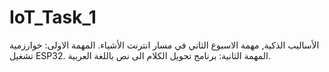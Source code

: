 # IoT_Task_1
الأساليب الذكية, مهمة الاسبوع الثاني في مسار انترنت الأشياء. 
المهمة الاولى: خوارزمية تشغيل ESP32.
المهمة الثانية: برنامج تحويل الكلام الى نص باللغة العربية.
